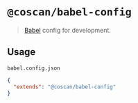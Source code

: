 # `@coscan/babel-config`

> [Babel](https://babeljs.io) config for development.

## Usage

`babel.config.json`

```json
{
  "extends": "@coscan/babel-config"
}
```
